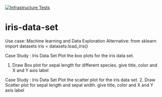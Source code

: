 [![Infrastructure Tests](https://www.bridgecrew.cloud/badges/github/gargisthan/iris-data-set/general)](https://www.bridgecrew.cloud/link/badge?vcs=github&fullRepo=gargisthan%2Firis-data-set&benchmark=INFRASTRUCTURE+SECURITY)
# iris-data-set

Use case: Machine learning and Data Exploration
Alternative: 
    from sklearn import datasets
    iris = datasets.load_iris()

Case Study : Iris Data Set
Plot the box plots for the iris data set.
1. Draw Box plot for sepal length for different species. give title, color and X and Y axis label

Case Study : Iris Data Set
Plot the scatter plot for the iris data set.
2. Draw Scatter plot for sepal length and sepal width. give title, color and X and Y axis label
